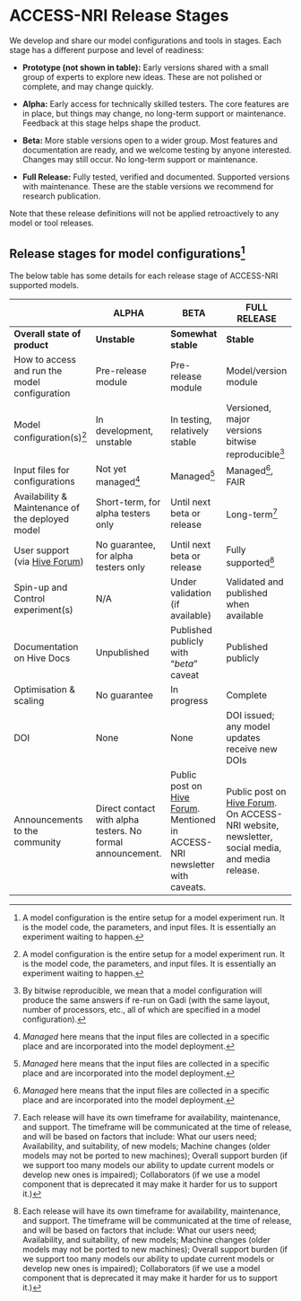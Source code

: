 <link rel="stylesheet" href="/css/release-table.css">

[Hive Forum]: https://forum.access-hive.org.au
# ACCESS-NRI Release Stages

We develop and share our model configurations and tools in stages. Each stage has a different purpose and level of readiness: 
<!-- color text like table -->
- **Prototype (not shown in table):**  Early versions shared with a small group of experts to explore new ideas. These are not polished or complete, and may change quickly. 

- <span style="color:rgb(var(--danger-color))"><b>Alpha:</b></span> Early access for technically skilled testers. The core features are in place, but things may change, no long-term support or maintenance. Feedback at this stage helps shape the product.

- <span style="color:rgb(var(--warning-color))"><b>Beta:</b></span> More stable versions open to a wider group. Most features and documentation are ready, and we welcome testing by anyone interested. Changes may still occur. No long-term support or maintenance.

- <span style="color:rgb(var(--success-color))"><b>Full Release:</b></span> Fully tested, verified and documented. Supported versions with maintenance. These are the stable versions we recommend for research publication. 

Note that these release definitions will not be applied retroactively to any model or tool releases. 

## Release stages for model configurations[^1]
The below table has some details for each release stage of ACCESS-NRI supported models.

<!-- <div class="release-table" markdown="1"> -->

|   | ALPHA | BETA | FULL RELEASE |
|---| ----- | ---- | ------- |
|**Overall state of product**|**Unstable**|**Somewhat stable**|**Stable**|
|How to access and run the model configuration| Pre-release module | Pre-release module | Model/version module|
|Model configuration(s)[^1] | In development, unstable | In testing, relatively stable | Versioned, major versions bitwise reproducible[^2] |
|Input files for configurations | Not yet managed[^3] | Managed[^3] | Managed[^3], FAIR |
|Availability & Maintenance of the deployed model | Short-term, for alpha testers only | Until next beta or release | Long-term[^4] |
|User support (via [Hive Forum]) |No guarantee, for alpha testers only |Until next beta or release |Fully supported[^4]|
|Spin-up and Control experiment(s) |N/A |Under validation (if available) |Validated and published when available |
|Documentation on Hive Docs |Unpublished |Published publicly with “*beta*” caveat |Published publicly|
|Optimisation & scaling |No guarantee |In progress |Complete |
|DOI |None |None |DOI issued; any model updates receive new DOIs |
|Announcements to the community |Direct contact with alpha testers. No formal announcement. |Public post on [Hive Forum]. Mentioned in ACCESS-NRI newsletter with caveats. |Public post on [Hive Forum]. On ACCESS-NRI website, newsletter, social media, and media release.|
<!-- </div> -->

[^1]: A model configuration is the entire setup for a model experiment run. It is the model code, the parameters, and input files. It is essentially an experiment waiting to happen. 
[^2]: By bitwise reproducible, we mean that a model configuration will produce the same answers if re-run on Gadi (with the same layout, number of processors, etc., all of which are specified in a model configuration). 
[^3]: *Managed* here means that the input files are collected in a specific place and are incorporated into the model deployment.

[^4]: Each release will have its own timeframe for availability, maintenance, and support. The timeframe will be communicated at the time of release, and will be based on factors that include: What our users need; Availability, and suitability, of new models; Machine changes (older models may not be ported to new machines); Overall support burden (if we support too many models our ability to update current models or develop new ones is impaired); Collaborators (if we use a model component that is deprecated it may make it harder for us to support it.)
 <!-- make footnote without dot points -->